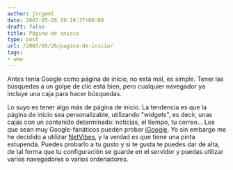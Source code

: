 ```yaml
---
author: jorgeml
date: 2007-05-26 19:19:37+00:00
draft: false
title: Página de inicio
type: post
url: /2007/05/26/pagina-de-inicio/
tags:
- www
---
```


Antes tenía Google como página de inicio, no está mal, es simple. Tener las búsquedas a un golpe de clic está bien, pero cualquier navegador ya incluye una caja para hacer búsquedas.

Lo suyo es tener algo más de página de inicio. La tendencia es que la página de inicio sea personalizable, utilizando "widgets", es decir, unas cajas con un contenido determinado: noticias, el tiempo, tu correo... Los que sean muy Google-fanáticos pueden probar [iGoogle](http://www.igoogle.com). Yo sin embargo me he decidido a utilizar [NetVibes](http://www.netvibes.com), y la verdad es que tiene una pinta estupenda. Puedes probarlo a tu gusto y si te gusta te puedes dar de alta, de tal forma que tu configuración se guarde en el servidor y puedas utilizar varios navegadores o varios ordenadores.
